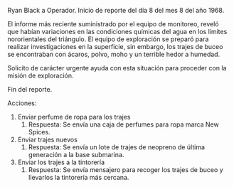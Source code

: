 Ryan Black a Operador. 
Inicio de reporte del día 8 del mes 8 del año 1968.

El informe más reciente suministrado por el equipo de monitoreo, reveló que habían variaciones en las condiciones químicas del agua en los límites nororientales del triángulo. El equipo de exploración se preparó para realizar investigaciones en la superficie, sin embargo, los trajes de buceo se encontraban con ácaros, polvo, moho y un terrible hedor a humedad. 

Solicito de carácter urgente ayuda con esta situación para proceder con la misión de exploración. 

Fin del reporte. 

Acciones:
1. Enviar perfume de ropa para los trajes
	1. Respuesta: Se envía una caja de perfumes para ropa marca New Spices. 
2. Enviar trajes nuevos 
	1. Respuesta: Se envía un lote de trajes de neopreno de última generación a la base submarina. 
3. Enviar los trajes a la tintorería
	1. Respuesta: Se envía mensajero para recoger los trajes de buceo y llevarlos la tintorería más cercana. 